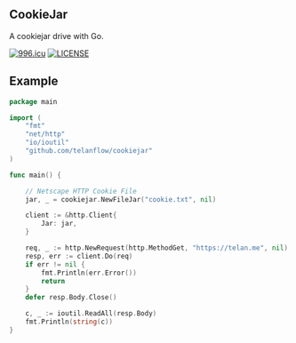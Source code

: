 ## CookieJar
A cookiejar drive with Go.

[![996.icu](https://img.shields.io/badge/link-996.icu-red.svg)](https://996.icu)
[![LICENSE](https://img.shields.io/badge/license-NPL%20(The%20996%20Prohibited%20License)-blue.svg)](https://github.com/996icu/996.ICU/blob/master/LICENSE)

## Example

```go
package main

import (
	"fmt"
	"net/http"
	"io/ioutil"
	"github.com/telanflow/cookiejar"
)

func main() {

	// Netscape HTTP Cookie File
	jar, _ = cookiejar.NewFileJar("cookie.txt", nil)

	client := &http.Client{
		Jar: jar,
	}

	req, _ := http.NewRequest(http.MethodGet, "https://telan.me", nil)
	resp, err := client.Do(req)
	if err != nil {
		fmt.Println(err.Error())
		return
	}
	defer resp.Body.Close()

	c, _ := ioutil.ReadAll(resp.Body)
	fmt.Println(string(c))
}
```
